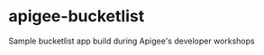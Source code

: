 apigee-bucketlist
=================

Sample bucketlist app build during Apigee's developer workshops
